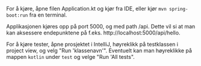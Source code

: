 For å kjøre, åpne filen Application.kt og kjør fra IDE,
eller kjør `mvn spring-boot:run` fra en terminal.

Applikasjonen kjøres opp på port 5000, og med path /api.
Dette vil si at man kan aksessere endepunktene på f.eks. http://localhost:5000/api/hello.

For å kjøre tester, åpne prosjektet i IntelliJ, høyreklikk på testklassen i project view, 
og velg "Run 'klassenavn'". Eventuelt kan man høyreklikke på mappen `kotlin` under `test` og velge "Run 'All tests".